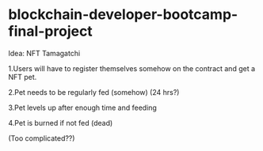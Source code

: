 # blockchain-developer-bootcamp-final-project

Idea: NFT Tamagatchi

1.Users will have to register themselves somehow on the contract and get a NFT pet.

2.Pet needs to be regularly fed (somehow) (24 hrs?)

3.Pet levels up after enough time and feeding

4.Pet is burned if not fed (dead)



(Too complicated??)
